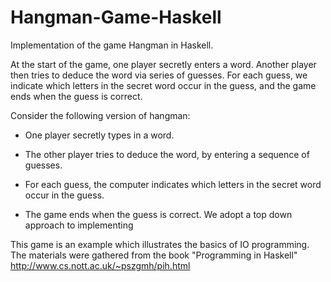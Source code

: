 # Hangman-Game-Haskell
Implementation of the game Hangman in Haskell.

At the start of the game, one player secretly enters a word. Another player then tries to deduce the word via series of guesses. For each guess, we indicate which letters in the secret word occur in the guess, and the game ends when the guess is correct.

Consider the following version of hangman:

- One player secretly types in a word.

- The other player tries to deduce the word, by entering a sequence of guesses.

- For each guess, the computer indicates which letters in the secret word occur in the guess.

- The game ends when the guess is correct. We adopt a top down approach to implementing


This game is an example which illustrates the basics of IO programming.
The materials were gathered from the book "Programming in Haskell" http://www.cs.nott.ac.uk/~pszgmh/pih.html
